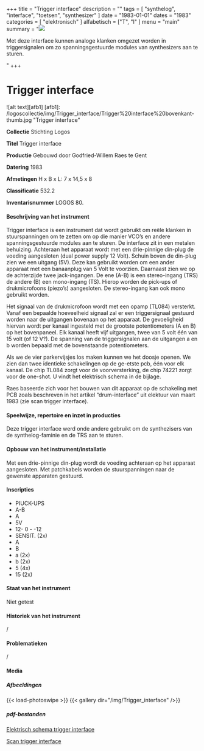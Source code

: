 ﻿+++
title = "Trigger interface"
description = ""
tags = [
"synthelog", "interface", "toetsen", "synthesizer"
]
date = "1983-01-01"
dates = "1983"
categories = [ "elektronisch"
]
alfabetisch = ["T", "I"
]
menu = "main"
summary = "<a href='/logoscollectie/1983/trigger_interface'><img src='/logoscollectie/img/Trigger_interface/Trigger%20interface%20bovenkant-thumb.jpg'></a><p>Met deze interface kunnen analoge klanken omgezet worden in triggersignalen om zo spanningsgestuurde modules van synthesizers aan te sturen.</p>"
+++

# Trigger interface

![alt text][afb1]
[afb1]: /logoscollectie/img/Trigger_interface/Trigger%20interface%20bovenkant-thumb.jpg "Trigger interface"

**Collectie**
Stichting Logos

**Titel**
Trigger interface

**Productie**
Gebouwd door Godfried-Willem Raes te Gent

**Datering**
1983

**Afmetingen**
H x B x L: 7 x 14,5 x 8

**Classificatie**
532.2

**Inventarisnummer**
LOGOS 80.

#### Beschrijving van het instrument
Trigger interface is een instrument dat wordt gebruikt om reële klanken in stuurspanningen om te zetten om op die manier VCO’s en andere spanningsgestuurde modules aan te sturen.
De interface zit in een metalen behuizing. Achteraan het apparaat wordt met een drie-pinnige din-plug de voeding aangesloten (dual power supply 12 Volt). Schuin boven de din-plug zien we een uitgang (5V). Deze kan gebruikt worden om een ander apparaat met een banaanplug van 5 Volt te voorzien. Daarnaast zien we op de achterzijde twee jack-ingangen. De ene (A-B) is een stereo-ingang (TRS) de andere (B) een mono-ingang (TS). Hierop worden de pick-ups of drukmicrofoons (piezo’s) aangesloten. De stereo-ingang kan ook mono gebruikt worden.

Het signaal van de drukmicrofoon wordt met een opamp (TL084) versterkt. Vanaf een bepaalde hoeveelheid signaal zal er een triggersignaal gestuurd worden naar de uitgangen bovenaan op het apparaat. De gevoeligheid hiervan wordt per kanaal ingesteld met de grootste potentiometers (A en B) op het bovenpaneel. Elk kanaal heeft vijf uitgangen, twee van 5 volt één van 15 volt (of 12 V?). De spanning van de triggersignalen aan de uitgangen a en b worden bepaald met de bovenstaande potentiometers. 

Als we de vier parkervijsjes los maken kunnen we het doosje openen. We zien dan twee identieke schakelingen op de ge-etste pcb, één voor elk kanaal. De chip TL084 zorgt voor de voorversterking, de chip 74221 zorgt voor de one-shot. U vindt het elektrisch schema in de bijlage. 

Raes baseerde zich voor het bouwen van dit apparaat op de schakeling met PCB zoals beschreven in het artikel “drum-interface” uit elektuur van maart 1983 (zie scan trigger interface).   

#### Speelwijze, repertoire en inzet in producties
Deze trigger interface werd onde andere gebruikt om de synthezisers van de synthelog-faminie en de TRS aan te sturen.  

#### Opbouw van het instrument/installatie
Met een drie-pinnige din-plug wordt de voeding achteraan op het apparaat aangesloten. Met patchkabels worden de stuurspanningen naar de gewenste apparaten gestuurd.   

#### Inscripties
- PIUCK-UPS
- A-B
- A 
- 5V 
- 12- 0 - -12
- SENSIT. (2x)
- A
- B
- a (2x)
- b (2x)
- 5 (4x)
- 15 (2x)

#### Staat van het instrument
Niet getest

#### Historiek van het instrument
/

#### Problematieken
/

#### Media
##### Afbeeldingen
{{< load-photoswipe >}}
{{< gallery dir="/img/Trigger_interface" />}}

##### pdf-bestanden
[Elektrisch schema trigger interface](/logoscollectie/pdf/Trigger_interface/Elektrisch_schema_trigger_interface.pdf)

[Scan trigger interface](/logoscollectie/pdf/Trigger_interface/Scan_trigger_interface.pdf)